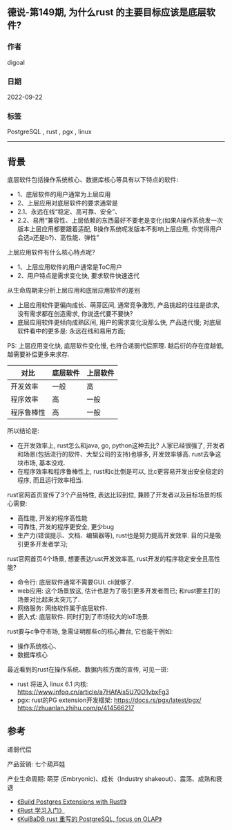 ## 德说-第149期, 为什么rust 的主要目标应该是底层软件?   
            
### 作者            
digoal            
            
### 日期            
2022-09-22           
            
### 标签            
PostgreSQL , rust , pgx , linux   
            
----            
            
## 背景   
  
底层软件包括操作系统核心、数据库核心等具有以下特点的软件:  
- 1、底层软件的用户通常为上层应用  
- 2、上层应用对底层软件的要求通常是   
- 2\.1、永远在线“稳定、高可靠、安全”、  
- 2\.2、易用“兼容性、上层依赖的东西最好不要老是变化(如果A操作系统发一次版本上层应用都要跟着适配, B操作系统呢发版本不影响上层应用, 你觉得用户会选a还是b?)、高性能、弹性”   
  
上层应用软件有什么核心特点呢?  
- 1、上层应用软件的用户通常是ToC用户  
- 2、用户特点是需求变化快, 要求软件快速迭代  
  
从生命周期来分析上层应用和底层应用软件的差别  
- 上层应用软件更偏向成长、萌芽区间, 通常竞争激烈, 产品挑起的往往是欲求, 没有需求都在创造需求, 你说迭代要不要快?     
- 底层应用软件更倾向成熟区间, 用户的需求变化没那么快, 产品迭代慢; 对底层软件看中的更多是: 永远在线和易用方面;   
  
PS: 上层应用变化快, 底层软件变化慢, 也符合递弱代偿原理. 越后衍的存在度越低, 越需要补偿更多来求存.    
  
  
对比 | 底层软件 | 上层软件  
---|---|---  
开发效率 | 一般 | 高  
程序效率 | 高 | 一般  
程序鲁棒性 | 高 | 一般  
  
  
所以结论是:   
- 在开发效率上, rust怎么和java, go, python这种去比?  人家已经很强了, 开发者和场景(包括流行的软件、大型公司的支持)也够多, 开发效率够高. rust去争这块市场, 基本没戏.   
- 在程序效率和程序鲁棒性上, rust和c比倒是可以, 比c更容易开发出安全稳定的程序, 而且运行效率相当.   
  
rust官网首页宣传了3个产品特性, 表达比较到位, 兼顾了开发者以及目标场景的核心需要:  
- 高性能, 开发的程序高性能  
- 可靠性, 开发的程序更安全, 更少bug  
- 生产力(错误提示、文档、编辑器等), rust也是努力提高开发效率. 目的只是吸引更多开发者学习;   
  
rust官网首页4个场景, 想要表达rust开发效率高, rust开发的程序稳定安全且高性能?   
- 命令行: 底层软件通常不需要GUI. cli就够了.  
- web应用: 这个场景放这, 估计也是为了吸引更多开发者而已; 和rust要主打的场景对比起来太突兀了.   
- 网络服务: 网络软件属于底层软件.  
- 嵌入式: 底层软件. 同时打到了市场较大的IoT场景.  
  
  
rust要与c争夺市场, 急需证明那些c的核心舞台, 它也能干例如:   
- 操作系统核心、  
- 数据库核心  
  
最近看到的rust在操作系统、数据内核方面的宣传, 可见一斑:    
- rust 将进入 linux 6.1 内核: https://www.infoq.cn/article/a7HAfAis5U70O1vbxFg3  
- pgx: rust的PG extension开发框架: https://docs.rs/pgx/latest/pgx/   https://zhuanlan.zhihu.com/p/414566217    
  
## 参考  
递弱代偿  
  
产品营销: 七个葫芦娃  
  
产业生命周期: 萌芽 (Embryonic)、成长（Industry shakeout）、震荡、成熟和衰退  
  
- [《Build Postgres Extensions with Rust!》](../202112/20211215_02.md)  
- [《Rust 学习入门》](../202112/20211210_01.md)  
- [《KuiBaDB rust 重写的 PostgreSQL, focus on OLAP》](../202111/20211119_01.md)  
  
